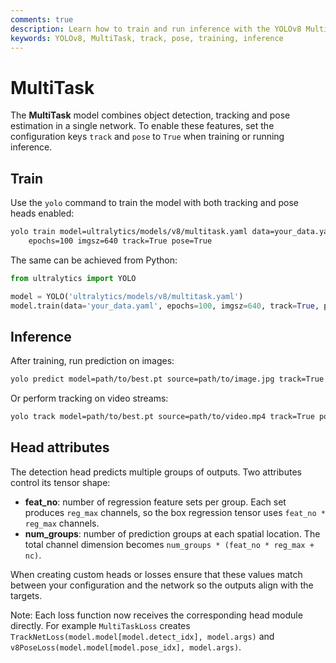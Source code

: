 ```yaml
---
comments: true
description: Learn how to train and run inference with the YOLOv8 MultiTask model that outputs detections, tracking IDs and pose keypoints.
keywords: YOLOv8, MultiTask, track, pose, training, inference
---
```


# MultiTask

The **MultiTask** model combines object detection, tracking and pose estimation in a single network. To enable these features, set the configuration keys `track` and `pose` to `True` when training or running inference.

## Train

Use the `yolo` command to train the model with both tracking and pose heads enabled:

```bash
yolo train model=ultralytics/models/v8/multitask.yaml data=your_data.yaml \
    epochs=100 imgsz=640 track=True pose=True
```

The same can be achieved from Python:

```python
from ultralytics import YOLO

model = YOLO('ultralytics/models/v8/multitask.yaml')
model.train(data='your_data.yaml', epochs=100, imgsz=640, track=True, pose=True)
```

## Inference

After training, run prediction on images:

```bash
yolo predict model=path/to/best.pt source=path/to/image.jpg track=True pose=True
```

Or perform tracking on video streams:

```bash
yolo track model=path/to/best.pt source=path/to/video.mp4 track=True pose=True
```

## Head attributes

The detection head predicts multiple groups of outputs. Two attributes control
its tensor shape:

- **feat_no**: number of regression feature sets per group. Each set produces
  `reg_max` channels, so the box regression tensor uses `feat_no * reg_max`
  channels.
- **num_groups**: number of prediction groups at each spatial location. The total
  channel dimension becomes `num_groups * (feat_no * reg_max + nc)`.

When creating custom heads or losses ensure that these values match between your
configuration and the network so the outputs align with the targets.

Note: Each loss function now receives the corresponding head module directly.
For example `MultiTaskLoss` creates `TrackNetLoss(model.model[model.detect_idx], model.args)`
and `v8PoseLoss(model.model[model.pose_idx], model.args)`.
